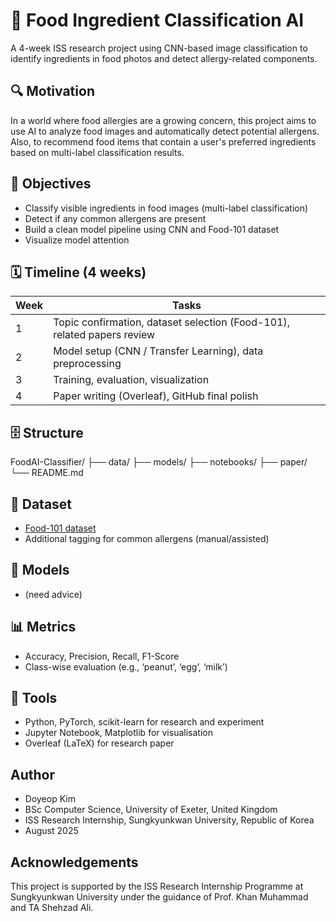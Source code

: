 # 🍱 Food Ingredient Classification AI

A 4-week ISS research project using CNN-based image classification to identify ingredients in food photos and detect allergy-related components.

## 🔍 Motivation
In a world where food allergies are a growing concern, this project aims to use AI to analyze food images and automatically detect potential allergens. Also, to recommend food items that contain a user's preferred ingredients based on multi-label classification results.

## 🎯 Objectives
- Classify visible ingredients in food images (multi-label classification)
- Detect if any common allergens are present
- Build a clean model pipeline using CNN and Food-101 dataset
- Visualize model attention

## 🗓️ Timeline (4 weeks)
| Week | Tasks |
|------|-------|
| 1 | Topic confirmation, dataset selection (Food-101), related papers review |
| 2 | Model setup (CNN / Transfer Learning), data preprocessing |
| 3 | Training, evaluation, visualization |
| 4 | Paper writing (Overleaf), GitHub final polish |

## 🗄️ Structure
FoodAI-Classifier/
├── data/
├── models/
├── notebooks/
├── paper/
└── README.md

## 📁 Dataset
- [Food-101 dataset](https://data.vision.ee.ethz.ch/cvl/datasets_extra/food-101/)
- Additional tagging for common allergens (manual/assisted)

## 🧠 Models
- (need advice)

## 📊 Metrics
- Accuracy, Precision, Recall, F1-Score
- Class-wise evaluation (e.g., ‘peanut’, ‘egg’, ‘milk’)

## 📄 Tools
- Python, PyTorch, scikit-learn for research and experiment
- Jupyter Notebook, Matplotlib for visualisation
- Overleaf (LaTeX) for research paper

## Author
- Doyeop Kim
- BSc Computer Science, University of Exeter, United Kingdom
- ISS Research Internship, Sungkyunkwan University, Republic of Korea
- August 2025

## Acknowledgements
This project is supported by the ISS Research Internship Programme at Sungkyunkwan University under the guidance of Prof. Khan Muhammad and TA Shehzad Ali.

